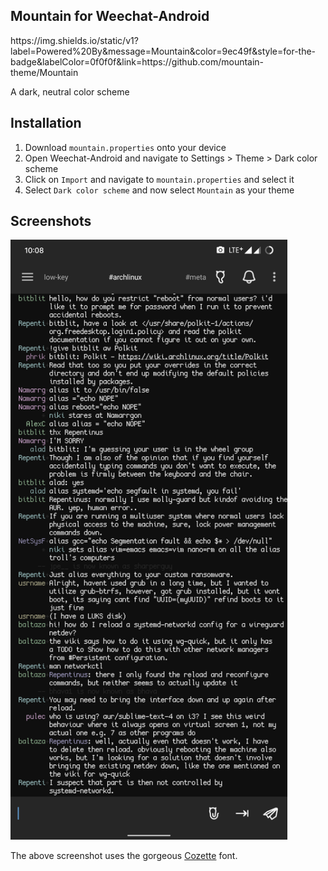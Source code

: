 <h2>Mountain for Weechat-Android</h2><object>https://img.shields.io/static/v1?label=Powered%20By&message=Mountain&color=9ec49f&style=for-the-badge&labelColor=0f0f0f&link=https://github.com/mountain-theme/Mountain</object>

<p>A dark, neutral color scheme</p>

## Installation
1. Download `mountain.properties` onto your device
2. Open Weechat-Android and navigate to Settings > Theme > Dark color scheme
3. Click on `Import` and navigate to `mountain.properties` and select it
4. Select `Dark color scheme` and now select `Mountain` as your theme

## Screenshots
<a href="/img/weechat-android.png"><img src="/img/weechat-android.png" height="960px"></a>

The above screenshot uses the gorgeous [Cozette](https://github.com/slavfox/Cozette) font. 
